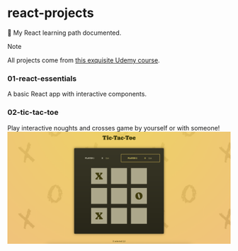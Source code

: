 # react-projects

:rocket: My React learning path documented.<br>
> [!NOTE]
> All projects come from [this exquisite Udemy course](https://www.udemy.com/course/react-the-complete-guide-incl-redux).

### 01-react-essentials
A basic React app with interactive components.

### 02-tic-tac-toe
Play interactive noughts and crosses game by yourself or with someone!
![tic-tac-toe](./images/02-tic-tac-toe.png)

